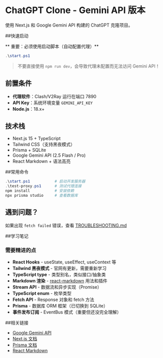 # ChatGPT Clone - Gemini API 版本

使用 Next.js 和 Google Gemini API 构建的 ChatGPT 克隆项目。

##快速启动

** 重要：必须使用启动脚本（自动配置代理）**

```powershell
.\start.ps1
```

> 不要直接使用 `npm run dev`，会导致代理未配置而无法访问 Gemini API！

## 前置条件

- **代理软件**：Clash/V2Ray 运行在端口 7890
- **API Key**：系统环境变量 `GEMINI_API_KEY`
- **Node.js**：18.x+

## 技术栈

- Next.js 15 + TypeScript
- Tailwind CSS（支持黑夜模式）
- Prisma + SQLite
- Google Gemini API (2.5 Flash / Pro)
- React Markdown + 语法高亮

##常用命令

```powershell
.\start.ps1           # 启动开发服务器
.\test-proxy.ps1      # 测试代理连接
npm install           # 安装依赖
npx prisma studio     # 查看数据库
```

## 遇到问题？

如果出现 `fetch failed` 错误，查看 [TROUBLESHOOTING.md](./TROUBLESHOOTING.md)

##学习笔记

### 需要精进的点

- **React Hooks** - useState, useEffect, useContext 等
- **Tailwind 黑夜模式** - 官网有更新，需要重新学习
- **TypeScript type** - 类型别名，类似接口/抽象类
- **Markdown 渲染** - [react-markdown](https://github.com/remarkjs/react-markdown) 用法和插件
- **Stream API** - 数据流和异步实现（Promise）
- **TypeScript enum** - 枚举类型
- **Fetch API** - Response 对象和 fetch 方法
- **Prisma** - 数据库 ORM 框架（已切换到 SQLite）
- **事件发布订阅** - EventBus 模式（重要但还没完全理解）

##相关链接

- [Google Gemini API](https://ai.google.dev/)
- [Next.js 文档](https://nextjs.org/docs)
- [Prisma 文档](https://www.prisma.io/docs)
- [React Markdown](https://github.com/remarkjs/react-markdown)
